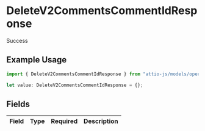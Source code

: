 # DeleteV2CommentsCommentIdResponse

Success

## Example Usage

```typescript
import { DeleteV2CommentsCommentIdResponse } from "attio-js/models/operations/deletev2commentscommentid.js";

let value: DeleteV2CommentsCommentIdResponse = {};
```

## Fields

| Field       | Type        | Required    | Description |
| ----------- | ----------- | ----------- | ----------- |